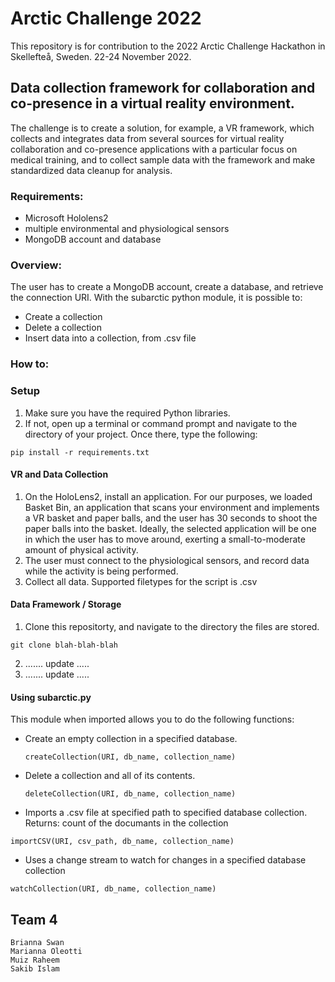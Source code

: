 # Arctic Challenge 2022

This repository is for contribution to the 2022 Arctic Challenge Hackathon in Skellefteå, Sweden. 22-24 November 2022.

## Data collection framework for collaboration and co-presence in a virtual reality environment.
The challenge is to create a solution, for example, a VR framework, which collects and integrates data from several sources for virtual reality collaboration and co-presence applications with a particular focus on medical
training, and to collect sample data with the framework and make standardized data cleanup for analysis.

### Requirements:
- Microsoft Hololens2
- multiple environmental and physiological sensors
- MongoDB account and database

### Overview:
The user has to create a MongoDB account, create a database, and retrieve the connection URI. With the subarctic python module, it is possible to:
- Create a collection
- Delete a collection
- Insert data into a collection, from .csv file

### How to:

### Setup
1. Make sure you have the required Python libraries. 
2. If not,  open up a terminal or command prompt and navigate to the directory of your  project. Once there, type the following:
```
pip install -r requirements.txt
```

#### VR and Data Collection
1. On the HoloLens2, install an application. For our purposes, we loaded Basket Bin, an application that scans your environment and implements a VR basket and paper balls, and the user has 30 seconds to shoot the paper balls into the basket. Ideally, the selected application will be one in which the user has to move around, exerting a small-to-moderate amount of physical activity.
2. The user must connect to the physiological sensors, and record data while the activity is being performed.
3. Collect all data. Supported filetypes for the script is .csv

#### Data Framework / Storage
1. Clone this repositorty, and navigate to the directory the files are stored.
```
git clone blah-blah-blah
```
2. ....... update .....
3. ....... update .....


#### Using subarctic.py
This module when imported allows you to do the following functions: 

- Create an empty collection in a specified database.
  ```
  createCollection(URI, db_name, collection_name)
  ```
- Delete a collection and all of its contents.
  ```
  deleteCollection(URI, db_name, collection_name)
  ```
- Imports a .csv file at specified path to specified database collection. Returns: count of the documants in the collection
```
importCSV(URI, csv_path, db_name, collection_name)
```
-  Uses a change stream to watch for changes in a specified database collection
```
watchCollection(URI, db_name, collection_name)
```

## Team 4
```
Brianna Swan
Marianna Oleotti
Muiz Raheem
Sakib Islam
```
